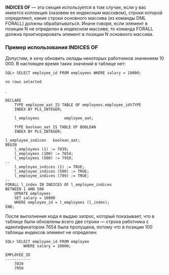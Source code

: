 **INDICES OF** — эта секция используется в том случае, если у вас имеется коллекция (назовем
ее индексным массивом), строки которой определяют, какие строки основного массива
(из команды DML FORALL) должны обрабатываться. Иначе говоря, если элемент в позиции N не определен в индексном массиве, то команда FORALL должна проигнорировать
элемент в позиции N основного массива.


### Пример использования INDICES OF

Допустим, я хочу обновить оклады некоторых работников значением 10 000. В настоящее
время таких значений в таблице нет:

    SQL> SELECT employee_id FROM employees WHERE salary = 10000;
    
    no rows selected

.

    DECLARE
        TYPE employee_aat IS TABLE OF employees.employee_id%TYPE
        INDEX BY PLS_INTEGER;
    
        l_employees           employee_aat;
    
        TYPE boolean_aat IS TABLE OF BOOLEAN
        INDEX BY PLS_INTEGER;
    
    l_employee_indices   boolean_aat;
    BEGIN
        l_employees (1) := 7839;
        l_employees (100) := 7654;
        l_employees (500) := 7950;
    --
        l_employee_indices (1) := TRUE;
        l_employee_indices (500) := TRUE;
        l_employee_indices (799) := TRUE;
    --
    FORALL l_index IN INDICES OF l_employee_indices
    BETWEEN 1 AND 500
        UPDATE employees
        SET salary = 10000
        WHERE employee_id = l_employees (l_index);
    END;

После выполнения кода я выдаю запрос, который показывает, что в таблице были обновлены всего две строки — строка работника с идентификатором 7654 была пропущена,
потому что в позиции 100 таблицы индексов элемент не определен:

    SQL> SELECT employee_id FROM employee
            WHERE salary = 10000;

    EMPLOYEE_ID
    -----------
        7839
        7950

